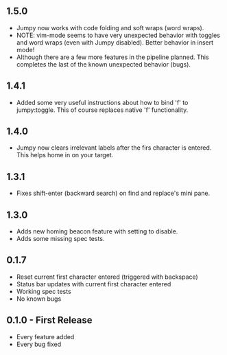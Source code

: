 ## 1.5.0
* Jumpy now works with code folding and soft wraps (word wraps).
* NOTE: vim-mode seems to have very unexpected behavior with toggles and
  word wraps (even with Jumpy disabled).  Better behavior in insert mode!
* Although there are a few more features in the pipeline planned.
  This completes the last of the known unexpected behavior (bugs).

## 1.4.1
* Added some very useful instructions about how to bind 'f' to
  jumpy:toggle.  This of course replaces native 'f' functionality.

## 1.4.0
* Jumpy now clears irrelevant labels after the firs character is
  entered.  This helps home in on your target.

## 1.3.1
* Fixes shift-enter (backward search) on find and replace's mini pane.

## 1.3.0
* Adds new homing beacon feature with setting to disable.
* Adds some missing spec tests.

## 0.1.7
* Reset current first character entered (triggered with backspace)
* Status bar updates with current first character entered
* Working spec tests
* No known bugs

## 0.1.0 - First Release
* Every feature added
* Every bug fixed
